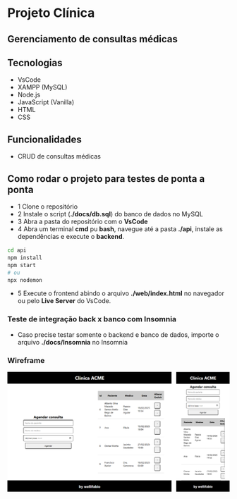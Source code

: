 # Projeto Clínica
## Gerenciamento de consultas médicas

## Tecnologias
- VsCode
- XAMPP (MySQL)
- Node.js
- JavaScript (Vanilla)
- HTML
- CSS

## Funcionalidades
- CRUD de consultas médicas

## Como rodar o projeto para testes de ponta a ponta
- 1 Clone o repositório
- 2 Instale o script (**./docs/db.sql**) do banco de dados no MySQL
- 3 Abra a pasta do repositório com o **VsCode**
- 4 Abra um terminal **cmd** pu **bash**, navegue até a pasta **./api**, instale as dependências e execute o **backend**.
```bash
cd api
npm install
npm start
# ou
npx nodemon
```
- 5 Execute o frontend abindo o arquivo **./web/index.html** no navegador ou pelo **Live Server** do VsCode.

### Teste de integração back x banco com Insomnia
- Caso precise testar somente o backend e banco de dados, importe o arquivo **./docs/Insomnia** no Insomnia

### Wireframe
![Wireframe](./docs/wireframe.png)